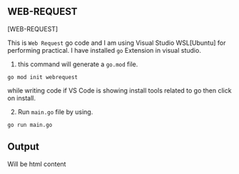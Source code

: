 ## WEB-REQUEST

[WEB-REQUEST]

This is `Web Request` go code and I am using Visual Studio WSL[Ubuntu] for performing practical. I have installed `go` Extension in visual studio.

1. this command will generate a `go.mod` file.

```
go mod init webrequest
```

while writing code if VS Code is showing install tools related to go then click on install.

2. Run `main.go` file by using.

```
go run main.go
```

## Output

Will be html content


